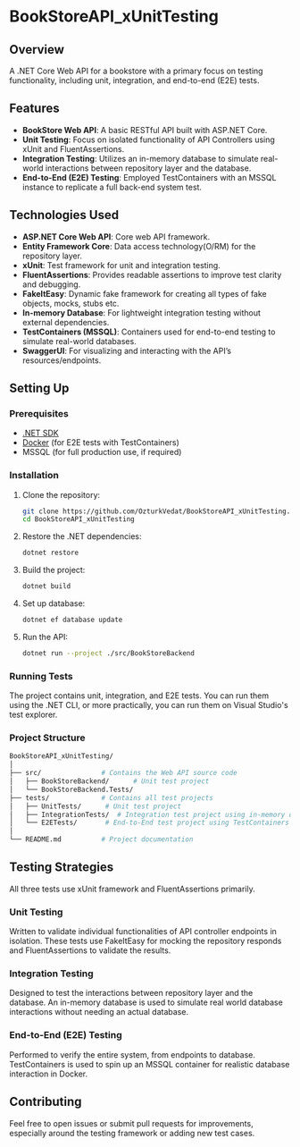 # BookStoreAPI_xUnitTesting

## Overview

A .NET Core Web API for a bookstore with a primary focus on testing functionality, including unit, integration, and end-to-end (E2E) tests.


## Features

- **BookStore Web API**: A basic RESTful API built with ASP.NET Core.
- **Unit Testing**: Focus on isolated functionality of API Controllers using xUnit and FluentAssertions.
- **Integration Testing**: Utilizes an in-memory database to simulate real-world interactions between repository layer and the database.
- **End-to-End (E2E) Testing**: Employed TestContainers with an MSSQL instance to replicate a full back-end system test. 

## Technologies Used

- **ASP.NET Core Web API**: Core web API framework.
- **Entity Framework Core**: Data access technology(O/RM) for the repository layer.
- **xUnit**: Test framework for unit and integration testing.
- **FluentAssertions**: Provides readable assertions to improve test clarity and debugging.
- **FakeItEasy**: Dynamic fake framework for creating all types of fake objects, mocks, stubs etc.
- **In-memory Database**: For lightweight integration testing without external dependencies.
- **TestContainers (MSSQL)**: Containers used for end-to-end testing to simulate real-world databases.
- **SwaggerUI**: For visualizing and interacting with the API’s resources/endpoints.

## Setting Up

### Prerequisites

- [.NET SDK](https://dotnet.microsoft.com/download)
- [Docker](https://www.docker.com/) (for E2E tests with TestContainers)
- MSSQL (for full production use, if required)
  
### Installation

1. Clone the repository:

   ```bash
   git clone https://github.com/OzturkVedat/BookStoreAPI_xUnitTesting.git
   cd BookStoreAPI_xUnitTesting
   ```

2. Restore the .NET dependencies:

    ```bash
    dotnet restore
    ```

3. Build the project:

    ```bash
    dotnet build
    ```
    
5. Set up database:
     ```bash
    dotnet ef database update
    ```
     
4. Run the API:

    ```bash
    dotnet run --project ./src/BookStoreBackend
    ```
### Running Tests

The project contains unit, integration, and E2E tests. You can run them using the .NET CLI, or more practically, you can run them on Visual Studio's test explorer.

### Project Structure

```bash
BookStoreAPI_xUnitTesting/
│
├── src/               # Contains the Web API source code
│   ├── BookStoreBackend/      # Unit test project
│   └── BookStoreBackend.Tests/
├── tests/             # Contains all test projects
│   ├── UnitTests/      # Unit test project
│   ├── IntegrationTests/  # Integration test project using in-memory database
│   └── E2ETests/       # End-to-End test project using TestContainers
│
└── README.md          # Project documentation
```

## Testing Strategies
All three tests use xUnit framework and FluentAssertions primarily.
  
### Unit Testing
Written to validate individual functionalities of API controller endpoints in isolation. These tests use FakeItEasy for mocking the repository responds and FluentAssertions to validate the results.

### Integration Testing
Designed to test the interactions between repository layer and the database. An in-memory database is used to simulate real world database interactions without needing an actual database.

### End-to-End (E2E) Testing
Performed to verify the entire system, from endpoints to database. TestContainers is used to spin up an MSSQL container for realistic database interaction in Docker.

## Contributing
Feel free to open issues or submit pull requests for improvements, especially around the testing framework or adding new test cases.
